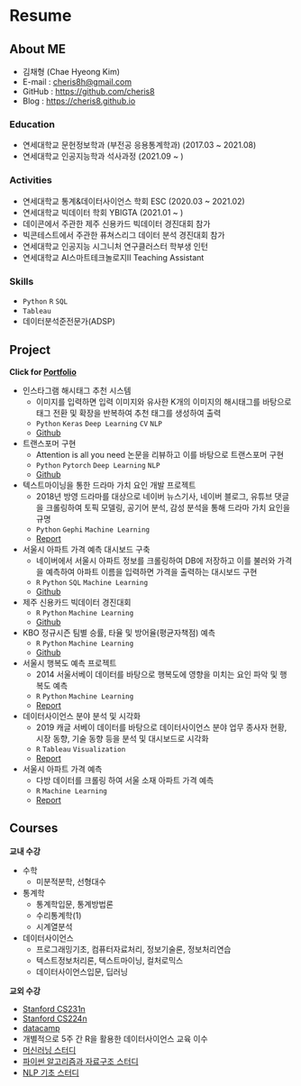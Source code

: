# Resume

## About ME
<!--
![프로필사진]()
-->
- 김채형 (Chae Hyeong Kim)
- E-mail : cheris8h@gmail.com
- GitHub : <https://github.com/cheris8>
- Blog : <https://cheris8.github.io>

### Education

- 연세대학교 문헌정보학과 (부전공 응용통계학과) (2017.03 ~ 2021.08)
- 연세대학교 인공지능학과 석사과정 (2021.09 ~ )

### Activities

- 연세대학교 통계&데이터사이언스 학회 ESC (2020.03 ~ 2021.02)
- 연세대학교 빅데이터 학회 YBIGTA (2021.01 ~ )
- 데이콘에서 주관한 제주 신용카드 빅데이터 경진대회 참가
- 빅콘테스트에서 주관한 퓨쳐스리그 데이터 분석 경진대회 참가
- 연세대학교 인공지능 시그니처 연구클러스터 학부생 인턴
- 연세대학교 AI스마트테크놀로지II Teaching Assistant

### Skills

- `Python` `R` `SQL`
- `Tableau`
- 데이터분석준전문가(ADSP)

## Project

__Click for [Portfolio](https://github.com/cheris8/Resume/blob/master/Portfolio/README.md)__

- 인스타그램 해시태그 추천 시스템
    - 이미지를 입력하면 입력 이미지와 유사한 K개의 이미지의 해시태그를 바탕으로 태그 전환 및 확장을 반복하여 추천 태그를 생성하여 출력
    - `Python` `Keras` `Deep Learning` `CV` `NLP`
    - [Github](https://github.com/cheris8/Instagram-hashtag-generator)
- 트랜스포머 구현
    - Attention is all you need 논문을 리뷰하고 이를 바탕으로 트랜스포머 구현
    - `Python` `Pytorch` `Deep Learning` `NLP`
    - [Github](https://github.com/cheris8/ESC_NLP_FINAL)
- 텍스트마이닝을 통한 드라마 가치 요인 개발 프로젝트
    - 2018년 방영 드라마를 대상으로 네이버 뉴스기사, 네이버 블로그, 유튜브 댓글을 크롤링하여 토픽 모델링, 공기어 분석, 감성 분석을 통해 드라마 가치 요인을 규명
    - `Python` `Gephi` `Machine Learning`
    - [Report](https://cheris8.github.io/text%20mining/TM-Project-Drama/)
- 서울시 아파트 가격 예측 대시보드 구축
    - 네이버에서 서울시 아파트 정보를 크롤링하여 DB에 저장하고 이를 불러와 가격을 예측하여 아파트 이름을 입력하면 가격을 출력하는 대시보드 구현
    - `R` `Python` `SQL` `Machine Learning`
    - [Github](https://github.com/cheris8/ProjectCasa)
- 제주 신용카드 빅데이터 경진대회
    - `R` `Python` `Machine Learning` 
    - [Github](https://github.com/cheris8/2020_jeju_creditcard)
- KBO 정규시즌 팀별 승률, 타율 및 방어율(평균자책점) 예측 
    - `R` `Python` `Machine Learning`
    - [Github](https://github.com/cheris8/Baseball_ChilliShrimp)
- 서울시 행복도 예측 프로젝트
    - 2014 서울서베이 데이터를 바탕으로 행복도에 영향을 미치는 요인 파악 및 행복도 예측
    - `R` `Python` `Machine Learning`
    - [Report](https://github.com/cheris8/ESC-20SPRING/blob/master/파이널%20프로젝트/3조/20-1%20ESC%20파이널%20최종발표%20자료%203조.pdf)
- 데이터사이언스 분야 분석 및 시각화
    - 2019 캐글 서베이 데이터를 바탕으로 데이터사이언스 분야 업무 종사자 현황, 시장 동향, 기술 동향 등을 분석 및 대시보드로 시각화
    - `R` `Tableau` `Visualization`
    - [Report]()
- 서울시 아파트 가격 예측
    - 다방 데이터를 크롤링 하여 서울 소재 아파트 가격 예측
    - `R` `Machine Learning`
    - [Report]()

## Courses

**교내 수강**  
- 수학
    - 미분적분학, 선형대수
- 통계학
    - 통계학입문, 통계방법론
    - 수리통계학(1)
    - 시계열분석
- 데이터사이언스
    - 프로그래밍기초, 컴퓨터자료처리, 정보기술론, 정보처리연습
    - 텍스트정보처리론, 텍스트마이닝, 컬처로믹스
    - 데이터사이언스입문, 딥러닝

**교외 수강**  
- [Stanford CS231n](http://cs231n.stanford.edu)
- [Stanford CS224n](https://web.stanford.edu/class/archive/cs/cs224n/cs224n.1194/)
- [datacamp](https://www.datacamp.com/profile/cheris8)
- 개별적으로 5주 간 R을 활용한 데이터사이언스 교육 이수
- [머신러닝 스터디](https://github.com/cheris8/ESC_ML_STUDY)
- [파이썬 알고리즘과 자료구조 스터디](https://github.com/cheris8/Python_Algorithm)
- [NLP 기초 스터디](https://github.com/cheris8/ESC_NLP_STUDY)
